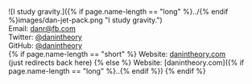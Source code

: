![I study gravity.]({% if page.name-length == "long" %}../{% endif %}images/dan-jet-pack.png "I study gravity.")
<br />
Email: [danr@fb.com](mailto:danr@fb.com)
<br />
Twitter: [@danintheory](https://twitter.com/danintheory)
<br />
GitHub: [@danintheory](https://github.com/danintheory)
<br />
{% if page.name-length == "short" %}
Website: [danintheory.com](.) 
<br />
(just redirects back here)
{% else %}
Website: [danintheory.com]({% if page.name-length == "long" %}..{% endif %}) 
{% endif %}